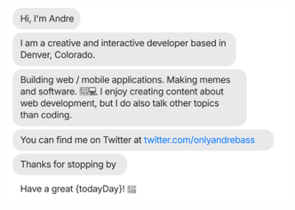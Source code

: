 [![](https://raw.githubusercontent.com/theandrebass/theandrebass/main/template.svg?token=AAABPWFQB3UQVH67GAPKNRLAXLBQG)](https://twitter.com/onlyandrebass)
